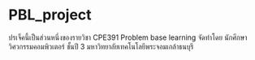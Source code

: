 # PBL_project
ปรเจ็คนี้เป็นส่วนหนึ่งของรายวิชา CPE391 Problem base learning จัดทำโดย นักศึกษาวิศวกรรมคอมพิวเตอร์ ชั้นปี 3 มหาวิทยาลัยเทคโนโลยีพระจอมเกล้าธนบุรี
